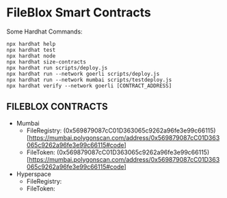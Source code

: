 # FileBlox Smart Contracts

Some Hardhat Commands:

```shell
npx hardhat help
npx hardhat test
npx hardhat node
npx hardhat size-contracts
npx hardhat run scripts/deploy.js
npx hardhat run --network goerli scripts/deploy.js
npx hardhat run --network mumbai scripts/testdeploy.js
npx hardhat verify --network goerli [CONTRACT_ADDRESS]
```

## FILEBLOX CONTRACTS

- Mumbai
  - FileRegistry: (0x569879087cC01D363065c9262a96fe3e99c66115)[https://mumbai.polygonscan.com/address/0x569879087cC01D363065c9262a96fe3e99c66115#code]
  - FileToken: (0x569879087cC01D363065c9262a96fe3e99c66115)[https://mumbai.polygonscan.com/address/0x569879087cC01D363065c9262a96fe3e99c66115#code]
- Hyperspace
  - FileRegistry:
  - FileToken:
